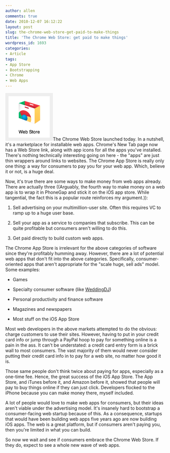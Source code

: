 ```yaml
---
author: allen
comments: true
date: 2010-12-07 16:12:22
layout: post
slug: the-chrome-web-store-get-paid-to-make-things
title: 'The Chrome Web Store: get paid to make things'
wordpress_id: 1693
categories:
- Article
tags:
- App Store
- Bootstrapping
- Chrome
- Web Apps
---
```


![](/images/wp-uploads/2010/12/chromestore.png)The Chrome Web Store launched today. In a nutshell, it's a marketplace for installable web apps. Chrome's New Tab page now has a Web Store link, along with app icons for all the apps you've installed. There's nothing technically interesting going on here - the "apps" are just thin wrappers around links to websites. The Chrome App Store is really only one thing: a way for consumers to pay you for your web app. Which, believe it or not, is a huge deal.

Now, it's true there are some ways to make money from web apps already. There are actually three ((Arguably, the fourth way to make money on a web app is to wrap it in PhoneGap and stick it on the iOS app store. While tangential, the fact this is a popular route reinforces my argument.)):



	
  1. Sell advertising on your multimillion-user site. Often this requires VC to ramp up to a huge user base.

	
  2. Sell your app as a service to companies that subscribe. This can be quite profitable but consumers aren't willing to do this.

	
  3. Get paid directly to build custom web apps.


The Chrome App Store is irrelevant for the above categories of software since they're profitably humming away. However, there are a lot of potential web apps that don't fit into the above categories. Specifically, consumer-oriented apps that aren't appropriate for the "scale huge, sell ads" model. Some examples:

	
  * Games

	
  * Specialty consumer software (like [WeddingDJ](http://steamclocksw.com/weddingdj/))

	
  * Personal productivity and finance software

	
  * Magazines and newspapers

	
  * Most stuff on the iOS App Store


Most web developers in the above markets attempted to do the obvious: charge customers to use their sites. However, having to put in your credit card info or jump through a PayPal hoop to pay for something online is a pain in the ass. It can't be understated: a credit card entry form is a brick wall to most consumers. The vast majority of them would never consider putting their credit card info in to pay for a web site, no matter how good it is.

Those same people don't think twice about paying for apps, especially as a one-time fee. Hence, the great success of the iOS App Store. The App Store, and iTunes before it, and Amazon before it, showed that people will pay to buy things online if they can just click. Developers flocked to the iPhone because you can make money there, myself included.

A lot of people would love to make web apps for consumers, but their ideas aren't viable under the advertising model. It's insanely hard to bootstrap a consumer-facing web startup because of this. As a consequence, startups that would have been building web apps five years ago are now building iOS apps. The web is a great platform, but if consumers aren't paying you, then you're limited in what you can build.

So now we wait and see if consumers embrace the Chrome Web Store. If they do, expect to see a whole new wave of web apps.
